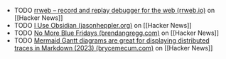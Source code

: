 - TODO [rrweb – record and replay debugger for the web (rrweb.io)](https://news.ycombinator.com/item?id=41030862) on [[Hacker News]]
- TODO [I Use Obsidian (jasonheppler.org)](https://news.ycombinator.com/item?id=41034567) on [[Hacker News]]
- TODO [No More Blue Fridays (brendangregg.com)](https://news.ycombinator.com/item?id=41033579) on [[Hacker News]]
- TODO [Mermaid Gantt diagrams are great for displaying distributed traces in Markdown (2023) (brycemecum.com)](https://news.ycombinator.com/item?id=40981954) on [[Hacker News]]